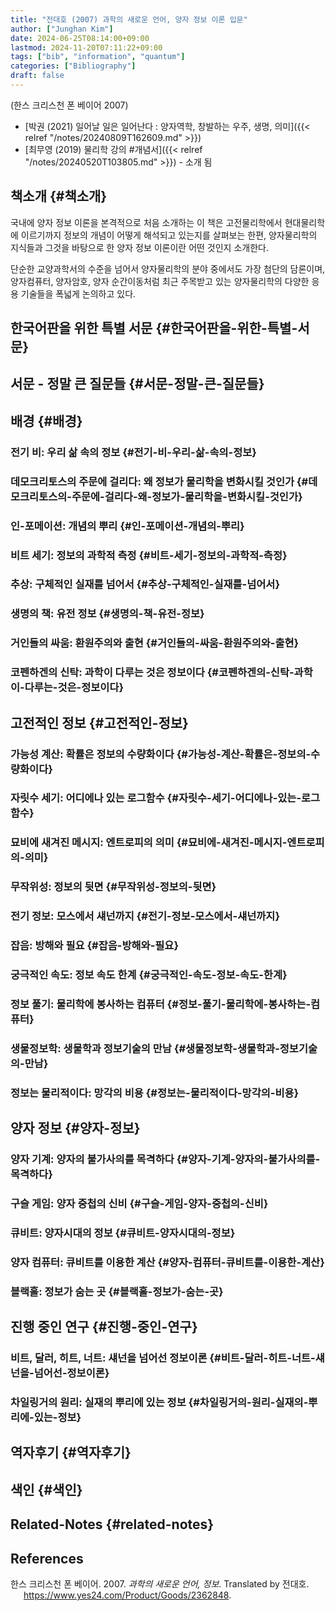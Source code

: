 ```yaml
---
title: "전대호 (2007) 과학의 새로운 언어, 양자 정보 이론 입문"
author: ["Junghan Kim"]
date: 2024-06-25T08:14:00+09:00
lastmod: 2024-11-20T07:11:22+09:00
tags: ["bib", "information", "quantum"]
categories: ["Bibliography"]
draft: false
---
```


(한스 크리스천 폰 베이어 2007)

-   [박권 (2021) 일어날 일은 일어난다 : 양자역학, 창발하는 우주, 생명, 의미]({{< relref "/notes/20240809T162609.md" >}})
-   [최무영 (2019) 물리학 강의 #개념서]({{< relref "/notes/20240520T103805.md" >}}) - 소개 됨


## 책소개 {#책소개}

국내에 양자 정보 이론을 본격적으로 처음 소개하는 이 책은 고전물리학에서 현대물리학에 이르기까지 정보의 개념이 어떻게 해석되고 있는지를 살펴보는 한편, 양자물리학의 지식들과 그것을 바탕으로 한 양자 정보 이론이란 어떤 것인지 소개한다.

단순한 교양과학서의 수준을 넘어서 양자물리학의 분야 중에서도 가장 첨단의 담론이며, 양자컴퓨터, 양자암호, 양자 순간이동처럼 최근 주목받고 있는 양자물리학의 다양한 응용 기술들을 폭넓게 논의하고 있다.


## 한국어판을 위한 특별 서문 {#한국어판을-위한-특별-서문}


## 서문 - 정말 큰 질문들 {#서문-정말-큰-질문들}


## 배경 {#배경}


### 전기 비: 우리 삶 속의 정보 {#전기-비-우리-삶-속의-정보}


### 데모크리토스의 주문에 걸리다: 왜 정보가 물리학을 변화시킬 것인가 {#데모크리토스의-주문에-걸리다-왜-정보가-물리학을-변화시킬-것인가}


### 인-포메이션: 개념의 뿌리 {#인-포메이션-개념의-뿌리}


### 비트 세기: 정보의 과학적 측정 {#비트-세기-정보의-과학적-측정}


### 추상: 구체적인 실재를 넘어서 {#추상-구체적인-실재를-넘어서}


### 생명의 책: 유전 정보 {#생명의-책-유전-정보}


### 거인들의 싸움: 환원주의와 출현 {#거인들의-싸움-환원주의와-출현}


### 코펜하겐의 신탁: 과학이 다루는 것은 정보이다 {#코펜하겐의-신탁-과학이-다루는-것은-정보이다}


## 고전적인 정보 {#고전적인-정보}


### 가능성 계산: 확률은 정보의 수량화이다 {#가능성-계산-확률은-정보의-수량화이다}


### 자릿수 세기: 어디에나 있는 로그함수 {#자릿수-세기-어디에나-있는-로그함수}


### 묘비에 새겨진 메시지: 엔트로피의 의미 {#묘비에-새겨진-메시지-엔트로피의-의미}


### 무작위성: 정보의 뒷면 {#무작위성-정보의-뒷면}


### 전기 정보: 모스에서 섀넌까지 {#전기-정보-모스에서-섀넌까지}


### 잡음: 방해와 필요 {#잡음-방해와-필요}


### 궁극적인 속도: 정보 속도 한계 {#궁극적인-속도-정보-속도-한계}


### 정보 풀기: 물리학에 봉사하는 컴퓨터 {#정보-풀기-물리학에-봉사하는-컴퓨터}


### 생물정보학: 생물학과 정보기술의 만남 {#생물정보학-생물학과-정보기술의-만남}


### 정보는 물리적이다: 망각의 비용 {#정보는-물리적이다-망각의-비용}


## 양자 정보 {#양자-정보}


### 양자 기계: 양자의 불가사의를 목격하다 {#양자-기계-양자의-불가사의를-목격하다}


### 구슬 게임: 양자 중첩의 신비 {#구슬-게임-양자-중첩의-신비}


### 큐비트: 양자시대의 정보 {#큐비트-양자시대의-정보}


### 양자 컴퓨터: 큐비트를 이용한 계산 {#양자-컴퓨터-큐비트를-이용한-계산}


### 블랙홀: 정보가 숨는 곳 {#블랙홀-정보가-숨는-곳}


## 진행 중인 연구 {#진행-중인-연구}


### 비트, 달러, 히트, 너트: 섀넌을 넘어선 정보이론 {#비트-달러-히트-너트-섀넌을-넘어선-정보이론}


### 차일링거의 원리: 실재의 뿌리에 있는 정보 {#차일링거의-원리-실재의-뿌리에-있는-정보}


## 역자후기 {#역자후기}


## 색인 {#색인}


## Related-Notes {#related-notes}

## References

<style>.csl-entry{text-indent: -1.5em; margin-left: 1.5em;}</style><div class="csl-bib-body">
  <div class="csl-entry">한스 크리스천 폰 베이어. 2007. <i>과학의 새로운 언어, 정보</i>. Translated by 전대호. <a href="https://www.yes24.com/Product/Goods/2362848">https://www.yes24.com/Product/Goods/2362848</a>.</div>
</div>
